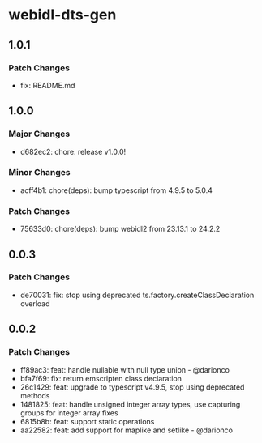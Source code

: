 # webidl-dts-gen

## 1.0.1

### Patch Changes

- fix: README.md

## 1.0.0

### Major Changes

- d682ec2: chore: release v1.0.0!

### Minor Changes

- acff4b1: chore(deps): bump typescript from 4.9.5 to 5.0.4

### Patch Changes

- 75633d0: chore(deps): bump webidl2 from 23.13.1 to 24.2.2

## 0.0.3

### Patch Changes

- de70031: fix: stop using deprecated ts.factory.createClassDeclaration overload

## 0.0.2

### Patch Changes

- ff89ac3: feat: handle nullable with null type union - @darionco
- bfa7f69: fix: return emscripten class declaration
- 26c1429: feat: upgrade to typescript v4.9.5, stop using deprecated methods
- 1481825: feat: handle unsigned integer array types, use capturing groups for integer array fixes
- 6815b8b: feat: support static operations
- aa22582: feat: add support for maplike and setlike - @darionco
